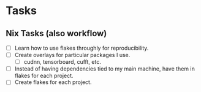 # Tasks

## Nix Tasks (also workflow)

- [ ] Learn how to use flakes throughly for reproducibility.
- [ ] Create overlays for particular packages I use.
    - [ ] cudnn, tensorboard, cufft, etc.
- [ ] Instead of having dependencies tied to my main machine, have them in flakes for each project.
- [ ] Create flakes for each project.
